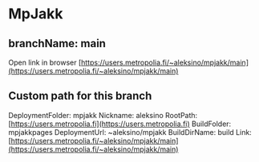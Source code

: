 # MpJakk

## branchName: main

Open link in browser [https://users.metropolia.fi/~aleksino/mpjakk/main](https://users.metropolia.fi/~aleksino/mpjakk/main)

## Custom path for this branch 

DeploymentFolder: mpjakk
Nickname: aleksino
RootPath: [https://users.metropolia.fi](https://users.metropolia.fi)
BuildFolder: mpjakkpages
DeploymentUrl: ~aleksino/mpjakk
BuildDirName: build
Link: [https://users.metropolia.fi/~aleksino/mpjakk/main](https://users.metropolia.fi/~aleksino/mpjakk/main)
